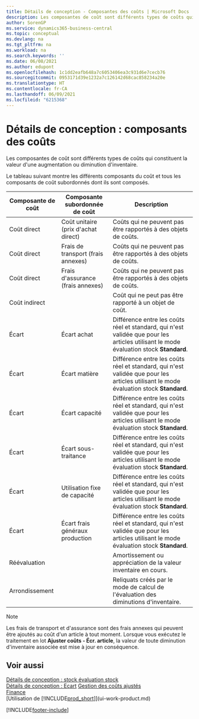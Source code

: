 ```yaml
---
title: Détails de conception - Composantes des coûts | Microsoft Docs
description: Les composantes de coût sont différents types de coûts qui constituent la valeur d'une augmentation ou diminution d'inventaire.
author: SorenGP
ms.service: dynamics365-business-central
ms.topic: conceptual
ms.devlang: na
ms.tgt_pltfrm: na
ms.workload: na
ms.search.keywords: ''
ms.date: 06/08/2021
ms.author: edupont
ms.openlocfilehash: 1c1dd2eafb648a7c6053406ea3c931d6e7cecb76
ms.sourcegitcommit: 0953171d39e1232a7c126142d68cac858234a20e
ms.translationtype: HT
ms.contentlocale: fr-CA
ms.lasthandoff: 06/09/2021
ms.locfileid: "6215368"
---
```

# <a name="design-details-cost-components"></a>Détails de conception : composants des coûts
Les composantes de coût sont différents types de coûts qui constituent la valeur d'une augmentation ou diminution d'inventaire.  

 Le tableau suivant montre les différents composants du coût et tous les composants de coût subordonnés dont ils sont composés.  

|Composante de coût|Composante subordonnée de coût|Description|  
|--------------------|--------------------------------|---------------------------------------|  
|Coût direct|Coût unitaire (prix d'achat direct)|Coûts qui ne peuvent pas être rapportés à des objets de coûts.|  
|Coût direct|Frais de transport (frais annexes)|Coûts qui ne peuvent pas être rapportés à des objets de coûts.|  
|Coût direct|Frais d'assurance (frais annexes)|Coûts qui ne peuvent pas être rapportés à des objets de coûts.|  
|Coût indirect||Coût qui ne peut pas être rapporté à un objet de coût.|  
|Écart|Écart achat|Différence entre les coûts réel et standard, qui n'est validée que pour les articles utilisant le mode évaluation stock **Standard**.|  
|Écart|Écart matière|Différence entre les coûts réel et standard, qui n'est validée que pour les articles utilisant le mode évaluation stock **Standard**.|  
|Écart|Écart capacité|Différence entre les coûts réel et standard, qui n'est validée que pour les articles utilisant le mode évaluation stock **Standard**.|  
|Écart|Écart sous-traitance|Différence entre les coûts réel et standard, qui n'est validée que pour les articles utilisant le mode évaluation stock **Standard**.|  
|Écart|Utilisation fixe de capacité|Différence entre les coûts réel et standard, qui n'est validée que pour les articles utilisant le mode évaluation stock **Standard**.|  
|Écart|Écart frais généraux production|Différence entre les coûts réel et standard, qui n'est validée que pour les articles utilisant le mode évaluation stock **Standard**.|  
|Réévaluation||Amortissement ou appréciation de la valeur inventaire en cours.|  
|Arrondissement||Reliquats créés par le mode de calcul de l'évaluation des diminutions d'inventaire.|  

> [!NOTE]  
>  Les frais de transport et d'assurance sont des frais annexes qui peuvent être ajoutés au coût d'un article à tout moment. Lorsque vous exécutez le traitement en lot **Ajuster coûts - Écr. article**, la valeur de toute diminution d'inventaire associée est mise à jour en conséquence.  

## <a name="see-also"></a>Voir aussi  
 [Détails de conception : stock évaluation stock](design-details-inventory-costing.md)   
 [Détails de conception : Ecart](design-details-variance.md) [Gestion des coûts ajustés](finance-manage-inventory-costs.md)  
 [Finance](finance.md)  
 [Utilisation de [!INCLUDE[prod_short](includes/prod_short.md)]](ui-work-product.md)  


[!INCLUDE[footer-include](includes/footer-banner.md)]